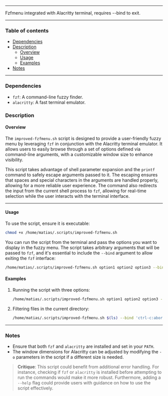 
---

Fzfmenu integrated with Alacritty terminal, requires --bind to exit.

---

### Table of contents

- [Dependencies](#dependencies)
- [Description](#description)
    - [Overview](#overview)
    - [Usage](#usage)
    - [Examples](#examples)
- [Notes](#notes)

---

<a name="dependencies" />

### Dependencies

- `fzf`: A command-line fuzzy finder.
- `alacritty`: A fast terminal emulator.

<a name="description" />

### Description

<a name="overview" />

#### Overview

The `improved-fzfmenu.sh` script is designed to provide a user-friendly fuzzy menu by leveraging `fzf` in conjunction with the Alacritty terminal emulator. It allows users to easily browse through a set of options defined via command-line arguments, with a customizable window size to enhance visibility.

This script takes advantage of shell parameter expansion and the `printf` command to safely escape arguments passed to it. The escaping ensures that spaces and special characters in the arguments are handled properly, allowing for a more reliable user experience. The command also redirects the input from the current shell process to `fzf`, allowing for real-time selection while the user interacts with the terminal interface.

---

<a name="usage" />

#### Usage

To use the script, ensure it is executable:

```bash
chmod +x /home/matias/.scripts/improved-fzfmenu.sh
```

You can run the script from the terminal and pass the options you want to display in the fuzzy menu. The script takes arbitrary arguments that will be passed to `fzf`, and it's essential to include the `--bind` argument to allow exiting the `fzf` interface:

```bash
/home/matias/.scripts/improved-fzfmenu.sh option1 option2 option3 --bind 'ctrl-c:abort'
```

<a name="examples" />

#### Examples

1. Running the script with three options:
    ```bash
    /home/matias/.scripts/improved-fzfmenu.sh option1 option2 option3 --bind 'ctrl-c:abort'
    ```

2. Filtering files in the current directory:
    ```bash
    /home/matias/.scripts/improved-fzfmenu.sh $(ls) --bind 'ctrl-c:abort'
    ```

---

<a name="notes" />

### Notes

- Ensure that both `fzf` and `alacritty` are installed and set in your `PATH`.
- The window dimensions for Alacritty can be adjusted by modifying the `-o` parameters in the script if a different size is needed.

> **Critique**: 
> This script could benefit from additional error handling. For instance, checking if `fzf` or `alacritty` is installed before attempting to run the commands would make it more robust. Furthermore, adding a `--help` flag could provide users with guidance on how to use the script effectively.